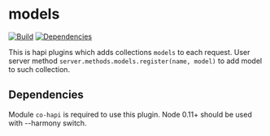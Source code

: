 models
===========
[![Build](https://travis-ci.org/avbel/models.png)](https://travis-ci.org/avbel/models)
[![Dependencies](https://david-dm.org/avbel/models.png)](https://david-dm.org/avbel/models)

This is hapi plugins which adds collections `models` to each request. User server method `server.methods.models.register(name, model)` to add model to such collection.

## Dependencies
Module `co-hapi` is required to use this plugin.
Node 0.11+ should be used with --harmony switch.
